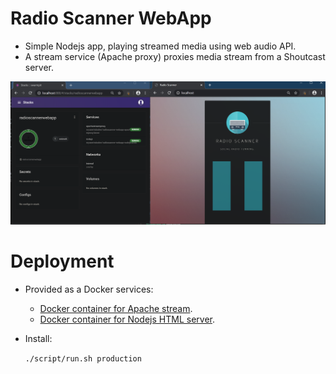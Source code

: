 # Radio Scanner WebApp
- Simple Nodejs app, playing streamed media using web audio API. 
- A stream service (Apache proxy) proxies media stream from a Shoutcast server.

![Screencast](/documentation/screenshot.PNG)


# Deployment
- Provided as a Docker services: 
  - [Docker container for Apache stream](https://hub.docker.com/repository/docker/myuserindocker/radioscanner-webapp-apachestreamproxy).
  - [Docker container for Nodejs HTML server](https://hub.docker.com/repository/docker/myuserindocker/radioscanner-webapp-nodejs).
- Install:

    `./script/run.sh production`